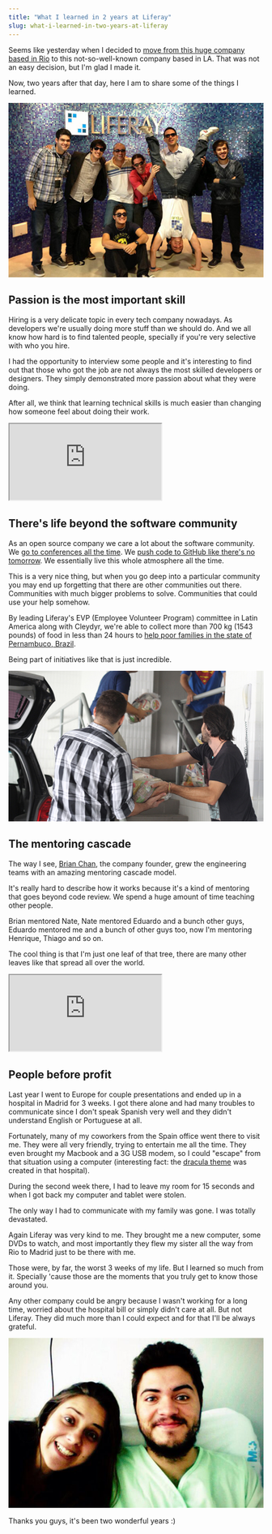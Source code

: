 ```yaml
---
title: "What I learned in 2 years at Liferay"
slug: what-i-learned-in-two-years-at-liferay
---
```


Seems like yesterday when I decided to [move from this huge company based in Rio](http://zenorocha.com/tudo-novo-de-novo/) to this not-so-well-known company based in LA. That was not an easy decision,
but I'm glad I made it.

Now, two years after that day, here I am to share some of the things I learned.

![My first retreat](/images/1st-retreat.jpg)

<!-- more -->

## Passion is the most important skill

Hiring is a very delicate topic in every tech company nowadays. As developers we're usually doing more stuff than we should do. And we all know how hard is to find talented people, specially if you're very selective with who you hire.

I had the opportunity to interview some people and it's interesting to find out that those who got the job are not always the most skilled developers or designers. They simply demonstrated more passion about what they were doing.

After all, we think that learning technical skills is much easier than changing how someone feel about doing their work.

<div class="iframe-wrap">
  <iframe src="http://www.youtube.com/embed/koU5UKUmxJw">
  </iframe>
</div>

## There's life beyond the software community

As an open source company we care a lot about the software community. We [go to conferences all the time](https://www.liferay.com/web/zeno.rocha/blog/-/blogs/alloyui-presentation-agenda). We [push code to GitHub like there's no tomorrow](https://www.liferay.com/web/zeno.rocha/blog/-/blogs/i-m-the-50-most-active-contributor-on-github-so-what-?). We essentially live this whole atmosphere all the time.

This is a very nice thing, but when you go deep into a particular community you may end up forgetting that there are other communities out there. Communities with much bigger problems to solve. Communities that could use your help somehow.

By leading Liferay's EVP (Employee Volunteer Program) committee in Latin America along with Cleydyr, we're able to collect more than 700 kg (1543 pounds) of food in less than 24 hours to [help poor families in the state of Pernambuco, Brazil](https://www.liferay.com/web/zeno.rocha/blog/-/blogs/making-a-difference-online-and-offline).

Being part of initiatives like that is just incredible.

![EVP initiative in Brazil](/images/liferay-evp.jpg)

## The mentoring cascade

The way I see, [Brian Chan](https://www.liferay.com/about-us/leadership/bchan), the company founder, grew the engineering teams with an amazing mentoring cascade model.

It's really hard to describe how it works because it's a kind of mentoring that goes beyond code review. We spend a huge amount of time teaching other people.

Brian mentored Nate, Nate mentored Eduardo and a bunch other guys, Eduardo mentored me and a bunch of other guys too, now I'm mentoring Henrique, Thiago and so on.

The cool thing is that I'm just one leaf of that tree, there are many other leaves like that spread all over the world.

<div class="iframe-wrap">
  <iframe src="http://www.youtube.com/embed/gF2aUL2uNS8">
  </iframe>
</div>

## People before profit

Last year I went to Europe for couple presentations and ended up in a hospital in Madrid for 3 weeks. I got there alone and had many troubles to communicate since I don't speak Spanish very well and they didn't understand English or Portuguese at all.

Fortunately, many of my coworkers from the Spain office went there to visit me. They were all very friendly, trying to entertain me all the time. They even brought my Macbook and a 3G USB modem, so I could "escape" from that situation using a computer (interesting fact: the [dracula theme](https://github.com/zenorocha/dracula-theme) was created in that hospital).

During the second week there, I had to leave my room for 15 seconds and when I got back my computer and tablet were stolen.

The only way I had to communicate with my family was gone. I was totally devastated.

Again Liferay was very kind to me. They brought me a new computer, some DVDs to watch, and most importantly they flew my sister all the way from Rio to Madrid just to be there with me.

Those were, by far, the worst 3 weeks of my life. But I learned so much from it. Specially 'cause those are the moments that you truly get to know those around you.

Any other company could be angry because I wasn't working for a long time, worried about the hospital bill or simply didn't care at all. But not Liferay. They did much more than I could expect and for that I'll be always grateful.

![Zeno and his sister in the hospital](/images/zeno-hospital.jpg)

Thanks you guys, it's been two wonderful years :)
